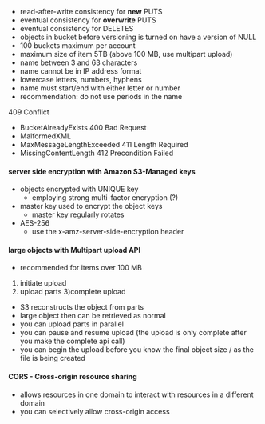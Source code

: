 * read-after-write consistency for **new** PUTS
* eventual consistency for **overwrite** PUTS
* eventual consistency for DELETES
* objects in bucket before versioning is turned on have a version of NULL  
* 100 buckets maximum per account
* maximum size of item 5TB (above 100 MB, use multipart upload)
* name between 3 and 63 characters
* name cannot be in IP address format
* lowercase letters, numbers, hyphens
* name must start/end with either letter or number
* recommendation: do not use periods in the name

409 Conflict
* BucketAlreadyExists
400 Bad Request
* MalformedXML
* MaxMessageLengthExceeded
411 Length Required
* MissingContentLength
412 Precondition Failed




#### server side encryption with Amazon S3-Managed keys  
* objects encrypted with UNIQUE key  
  * employing strong multi-factor encryption (?)
* master key used to encrypt the object keys
  * master key regularly rotates
* AES-256
  * use the x-amz-server-side-encryption header

#### large objects with Multipart upload API
* recommended for items over 100 MB
1) initiate upload
2) upload parts
3)complete upload
  * S3 reconstructs the object from parts
  * large object then can be retrieved as normal
* you can upload parts in parallel
* you can pause and resume upload (the upload is only complete after you make the complete api call)
* you can begin the upload before you know the final object size / as the file is being created

#### CORS - Cross-origin resource sharing
* allows resources in one domain to interact with resources in a different domain  
* you can selectively allow cross-origin access
